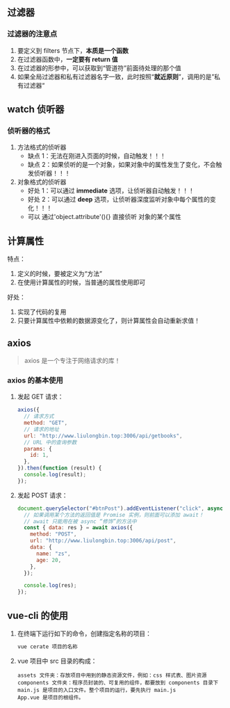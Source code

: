 ## 过滤器

### 过滤器的注意点

1. 要定义到 filters 节点下，**本质是一个函数**
2. 在过滤器函数中，**一定要有 return 值**
3. 在过滤器的形参中，可以获取到“管道符”前面待处理的那个值
4. 如果全局过滤器和私有过滤器名字一致，此时按照“**就近原则**”，调用的是”私有过滤器“

## watch 侦听器

### 侦听器的格式

1. 方法格式的侦听器
   - 缺点 1：无法在刚进入页面的时候，自动触发！！！
   - 缺点 2：如果侦听的是一个对象，如果对象中的属性发生了变化，不会触发侦听器！！！
2. 对象格式的侦听器
   - 好处 1：可以通过 **immediate** 选项，让侦听器自动触发！！！
   - 好处 2：可以通过 **deep** 选项，让侦听器深度监听对象中每个属性的变化！！！
   - 可以 通过'object.attribute'(){} 直接侦听 对象的某个属性

## 计算属性

特点：

1. 定义的时候，要被定义为“方法”
2. 在使用计算属性的时候，当普通的属性使用即可

好处：

1. 实现了代码的复用
2. 只要计算属性中依赖的数据源变化了，则计算属性会自动重新求值！

## axios

> axios 是一个专注于网络请求的库！

### axios 的基本使用

1. 发起 GET 请求：

   ```js
   axios({
     // 请求方式
     method: "GET",
     // 请求的地址
     url: "http://www.liulongbin.top:3006/api/getbooks",
     // URL 中的查询参数
     params: {
       id: 1,
     },
   }).then(function (result) {
     console.log(result);
   });
   ```

2. 发起 POST 请求：

   ```js
   document.querySelector("#btnPost").addEventListener("click", async function () {
     // 如果调用某个方法的返回值是 Promise 实例，则前面可以添加 await！
     // await 只能用在被 async “修饰”的方法中
     const { data: res } = await axios({
       method: "POST",
       url: "http://www.liulongbin.top:3006/api/post",
       data: {
         name: "zs",
         age: 20,
       },
     });

     console.log(res);
   });
   ```

## vue-cli 的使用

1. 在终端下运行如下的命令，创建指定名称的项目：

   ```bash
   vue cerate 项目的名称
   ```

2. vue 项目中 src 目录的构成：

   ```
   assets 文件夹：存放项目中用到的静态资源文件，例如：css 样式表、图片资源
   components 文件夹：程序员封装的、可复用的组件，都要放到 components 目录下
   main.js 是项目的入口文件。整个项目的运行，要先执行 main.js
   App.vue 是项目的根组件。
   ```
